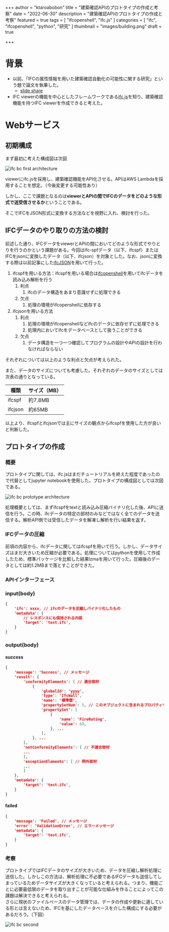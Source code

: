 +++
author = "ktaroabobon"
title = "建築確認APIのプロトタイプの作成と考察"
date = "2022-06-30"
description = "建築確認APIのプロトタイプの作成と考察"
featured = true
tags = [
"ifcopenshell",
"ifc.js"
]
categories = [
"ifc",
"ifcopenshell",
"python",
"研究"
]
thumbnail = "images/building.png"
draft = true

+++

# 背景

- 以前、「IFCの属性情報を用いた建築確認自動化の可能性に関する研究」という題で論文を執筆した。
  - [slide share](https://www.slideshare.net/KeitaroWatanabe2/20220225-251744026)
- IFC viewerの機能を中心としたフレームワークである[ifc.js](https://ifcjs.github.io/info/ja/)を知り、建築確認機能を持つIFC viewerを作成できると考えた。

# Webサービス

## 初期構成

まず最初に考えた構成図は次図

![ifc bc first architecture](/static/images/ifc-bc-first.png)

viewerにifc.jsを採用し、建築確認機能をAPI化させる。APIはAWS Lambdaを採用することを想定。（今後変更する可能性あり）

しかし、ここで課題となるのは**viewerとAPIの間でIFCのデータをどのような形式で送受信させるか**ということである。

そこでIFCをJSON形式に変換する方法などを視野に入れ、検討を行った。

## IFCデータのやり取りの方法の検討

前述した通り、IFCデータをviewerとAPIの間においてどのような形式でやりとりを行うのかという課題がある。今回はifc-spfデータ（以下、ifcspf）またはIFCをjsonに変換したデータ（以下、ifcjson）を対象とした。なお、jsonに変換する際は以前記事にした[ifcJSON](https://ktaroabobon.github.io/post/architecture/ifcjson-about/)を用いて行った。

1. ifcspfを用いる方法：ifcspfを用いる場合は[ifcopenshell](http://ifcopenshell.org/)を用いてifcデータを読み込み解析を行う
   1. 利点
      1. ifcのデータ構造をあまり意識せずに処理できる
   2. 欠点
      1. 処理の環境がifcopenshellに依存する
2. ifcjsonを用いる方法
   1. 利点
      1. 処理の環境がifcopenshellなどifcのデータに依存せずに処理できる
      2. 処理内においてifcをデータベースとして扱うことができる
   2. 欠点
      1. データ構造を一つ一つ確認してプログラムの設計やAPIの設計を行わなければならない

それぞれについては以上のような利点と欠点が考えられた。

また、データのサイズについても考慮した。それぞれのデータのサイズとしては次表の通りとなっている。

   種類 | サイズ（MB）
--------|------
ifcspf | 約7.8MB
ifcjson| 約65MB

以上より、ifcspfとifcjsonでは主にサイズの観点からifcspfを使用した方が良いと判断した。

## プロトタイプの作成

### 概要

プロトタイプに関しては、ifc.jsはまだチュートリアルを終えた程度であったので代替としてjupyter notebookを使用した。プロトタイプの構成図としては次図である。

![ifc bc prototype architecture](/static/images/ifc-bc-prototype.png)

処理概要としては、まずifcspfをtextと読み込み圧縮バイナリ化した後、APIに送信を行う。この時、ifcデータの特定の部材のみなどではなく全てのデータを送信する。解析API側では受信したデータを解凍し解析を行い結果を返す。

### IFCデータの圧縮

前項の内容から、ifcデータに関してはifcspfを用いて行う。しかし、データサイズはまだ大きいため圧縮が必要である。処理についてはpythonを使用して作成したため、標準パッケージを比較した結果lzmaを用いて行った。圧縮後のデータとしては約1.2MBまで落とすことができた。

### APIインターフェース

### input(body)

```json
{
	'ifc': xxxx, // ifcのデータを圧縮しバイナリ化したもの
	'metadata': { 
		// レスポンスにも保持される内容
		'target': 'test.ifc',
	}
}
```

### output(body)

#### success

```json
{
	'message': 'Success', // メッセージ
	'result': {
		'conformityElements': [ // 適合部材
			{
				'globalId': 'yyyy',
				'type': 'IfcWall',
				'name': '標準壁',
				'propertySetNum': 5, // このオブジェクトに含まれるプロパティセットの数
				'propertySet': [
					{
						'name': 'FireRating',
						'value': 60,
					}, ...
				],
			}, ...
		],
		'notConformityElements': [ // 不適合部材
		...
		],
		'exceptionElements': [ // 例外部材
		...
		]
	},
	'metadata': { 
		'target': 'test.ifc',
	}
}
```

#### failed

```json
{
	'message': 'Failed', // メッセージ
	'error': 'ValidationError', // エラーメッセージ
	'metadata': { 
		'target': 'test.ifc',
	}
}
```

### 考察

プロトタイプではIFCデータのサイズが大きいため、データを圧縮し解析処理に送信した。しかしこの方法は、解析処理に不必要であるIFCデータも送信してしまっているためデータサイズが大きくなっていると考えられる。つまり、機能ごとに必要最低限のデータを取り出すことが可能な仕組みを作ることによってこの課題は解決できると考えられる。  
さらに現状のファイルベースのデータ管理では、データの作成や更新に適している形とは言えないため、IFCを基にしたデータベースを介した構成にする必要があるだろう。（下図）

![ifc bc second](/static/images/ifc-bc-second.png)